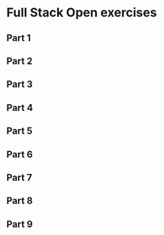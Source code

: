 # Full Stack Open exercises

## Part 1


## Part 2


## Part 3


## Part 4


## Part 5


## Part 6


## Part 7


## Part 8


## Part 9